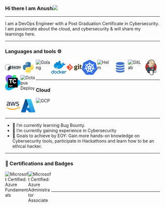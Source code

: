 ### Hi there I am Anush<img src="https://raw.githubusercontent.com/MartinHeinz/MartinHeinz/master/wave.gif" width="30px">

---

I am a DevOps Engineer with a Post Graduation Certificate in Cybersecurity. I am passionate about the cloud, and cybersecurity & will share my learnings here. 

---

### Languages and tools ⚙️
[<img align="left" alt="BASH" width="50" height="50" src="https://raw.githubusercontent.com/github/explore/80688e429a7d4ef2fca1e82350fe8e3517d3494d/topics/bash/bash.png" />](https://www.gnu.org/software/bash)
[<img align="left" alt="Python" width="50" height="50" src="https://raw.githubusercontent.com/github/explore/80688e429a7d4ef2fca1e82350fe8e3517d3494d/topics/python/python.png" />](https://www.python.org/)
[<img align="left" alt="Golang" width="50" height="50" src="https://cdn.jsdelivr.net/npm/simple-icons@6.0.0/icons/go.svg" />](https://go.dev/)
[<img align="left" alt="Docker" width="50" height="50" src="https://raw.githubusercontent.com/github/explore/80688e429a7d4ef2fca1e82350fe8e3517d3494d/topics/docker/docker.png" />](https://www.docker.com)
[<img align="left" alt="Git" width="50" height="50" src="https://raw.githubusercontent.com/github/explore/e94815998e4e0713912fed477a1f346ec04c3da2/topics/git/git.png" />](https://git-scm.com/)
[<img align="left" alt="Kubernetes" width="50" height="50" src="https://raw.githubusercontent.com/github/explore/80688e429a7d4ef2fca1e82350fe8e3517d3494d/topics/kubernetes/kubernetes.png" />](https://kubernetes.io/)
[<img align="left" alt="Helm" width="50" height="50" src="https://avatars.githubusercontent.com/u/15859888?s=200&v=4" />](https://helm.sh/)
[<img align="left" alt="SQL" width="50" height="50" src="https://raw.githubusercontent.com/github/explore/80688e429a7d4ef2fca1e82350fe8e3517d3494d/topics/sql/sql.png" />](https://en.wikipedia.org/wiki/SQL)
[<img align="left" alt="GitLab" width="50" height="50" src="https://about.gitlab.com/images/press/press-kit-icon.svg" />](https://about.gitlab.com)
<!--- [<img align="left" alt="Ansible" width="50" height="50" src="https://raw.githubusercontent.com/github/explore/80688e429a7d4ef2fca1e82350fe8e3517d3494d/topics/ansible/ansible.png" />](https://www.ansible.com) --->
[<img align="left" alt="Jenkins" width="50" height="50" src="https://raw.githubusercontent.com/github/explore/4546263bd5739353083c33dada43f8f31e7d1fd6/topics/jenkins/jenkins.png" />](https://jenkins.io)
[<img align="left" alt="TeamCity" width="50" height="50" src="/img/teamcity.svg" />](https://www.jetbrains.com/teamcity/)
[<img align="left" alt="Octopus Deploy" width="50" height="50" src="https://a.storyblok.com/f/92909/x/dca1b3125c/octopus-deploy.svg"/>](https://octopus.com/)

<br /><br /><br />

---

### Cloud 
[<img align="left" alt="AWS"  src="https://raw.githubusercontent.com/github/explore/fbceb94436312b6dacde68d122a5b9c7d11f9524/topics/aws/aws.png" width="50" height="50" />](https://aws.amazon.com/)
[<img align="left" alt="Azure" src="https://raw.githubusercontent.com/github/explore/80688e429a7d4ef2fca1e82350fe8e3517d3494d/topics/azure/azure.png" width="50" height="50" />](https://azure.microsoft.com/)
[<img align="left" alt="GCP" src="https://avatars.githubusercontent.com/u/2810941?s=200&v=4" width="50" height="50"/>](https://cloud.google.com/)

<br /><br /><br />

---

- 🌱 I’m currently learning Bug Bounty.
- 🔭 I’m currently gaining experience in Cybersecurity
- 🥅 Goals to achieve by EOY: Gain more hands-on knowledge on Cybersecurity tools, participate in Hackathons and learn how to be an ethical hacker.

---

### :1st_place_medal: Certifications and Badges

[<img align="left" alt="Microsoft Certified: Azure Fundamentals" width="75px" src="https://images.credly.com/size/220x220/images/be8fcaeb-c769-4858-b567-ffaaa73ce8cf/image.png"/>](https://www.credly.com/badges/f24ca11d-5754-4b45-ac6a-482218e1e970/public_url)

[<img align="left" alt="Microsoft Certified: Azure Administrator Associate" width="75px" src="https://images.credly.com/size/220x220/images/336eebfc-0ac3-4553-9a67-b402f491f185/azure-administrator-associate-600x600.png"/>](https://www.credly.com/badges/a3b8db28-f08d-473d-85da-1014194912fb/public_url)

<br /><br /><br />

---
